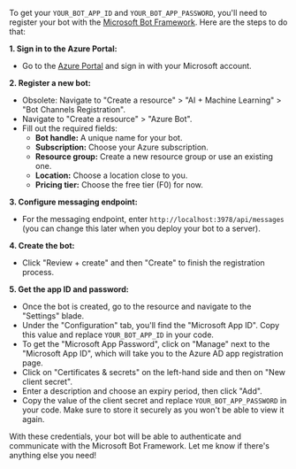 To get your `YOUR_BOT_APP_ID` and `YOUR_BOT_APP_PASSWORD`, you'll need to register your bot with the [Microsoft Bot Framework](https://dev.botframework.com/bots/new). Here are the steps to do that:

**1. Sign in to the Azure Portal:**

- Go to the [Azure Portal](https://portal.azure.com/) and sign in with your Microsoft account.

**2. Register a new bot:**

- Obsolete: Navigate to "Create a resource" > "AI + Machine Learning" > "Bot Channels Registration".
- Navigate to "Create a resource" > "Azure Bot".
- Fill out the required fields:
  - **Bot handle:** A unique name for your bot.
  - **Subscription:** Choose your Azure subscription.
  - **Resource group:** Create a new resource group or use an existing one.
  - **Location:** Choose a location close to you.
  - **Pricing tier:** Choose the free tier (F0) for now.

**3. Configure messaging endpoint:**

- For the messaging endpoint, enter `http://localhost:3978/api/messages` (you can change this later when you deploy your bot to a server).

**4. Create the bot:**

- Click "Review + create" and then "Create" to finish the registration process.

**5. Get the app ID and password:**

- Once the bot is created, go to the resource and navigate to the "Settings" blade.
- Under the "Configuration" tab, you'll find the "Microsoft App ID". Copy this value and replace `YOUR_BOT_APP_ID` in your code.
- To get the "Microsoft App Password", click on "Manage" next to the "Microsoft App ID", which will take you to the Azure AD app registration page.
- Click on "Certificates & secrets" on the left-hand side and then on "New client secret".
- Enter a description and choose an expiry period, then click "Add".
- Copy the value of the client secret and replace `YOUR_BOT_APP_PASSWORD` in your code. Make sure to store it securely as you won't be able to view it again.

With these credentials, your bot will be able to authenticate and communicate with the Microsoft Bot Framework. Let me know if there's anything else you need!
